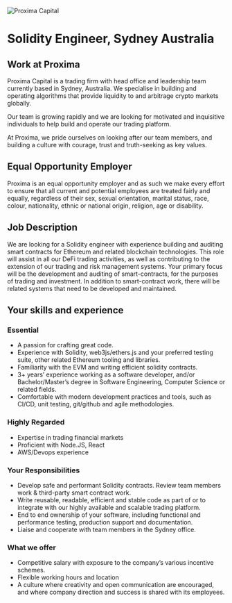 <!-- markdownlint-disable-next-line MD041 -->
![Proxima Capital](images/Proxima.png "Proxima Capital")

# Solidity Engineer, Sydney Australia

## Work at Proxima

Proxima Capital is a trading firm with head office and leadership team currently
based in Sydney, Australia. We specialise in building and operating algorithms
that provide liquidity to and arbitrage crypto markets globally.

Our team is growing rapidly and we are looking for motivated and inquisitive
individuals to help build and operate our trading platform.

At Proxima, we pride ourselves on looking after our team members, and building a
culture with courage, trust and truth-seeking as key values.

## Equal Opportunity Employer

Proxima is an equal opportunity employer and as such we make every effort to
ensure that all current and potential employees are treated fairly and equally,
regardless of their sex, sexual orientation, marital status, race, colour,
nationality, ethnic or national origin, religion, age or disability.

## Job Description

We are looking for a Solidity engineer with experience building and auditing
smart contracts for Ethereum and related blockchain technologies. This role will
assist in all our DeFi trading activities, as well as contributing to the
extension of our trading and risk management systems. Your primary focus will be
the development and auditing of smart-contracts, for the purposes of trading and
investment. In addition to smart-contract work, there will be related systems
that need to be developed and maintained.

## Your skills and experience

### Essential

* A passion for crafting great code.
* Experience with Solidity, web3js/ethers.js and your preferred testing  suite,
  other related Ethereum tooling and libraries.
* Familiarity with the EVM and writing efficient solidity contracts.
* 3+ years’ experience working as a software developer, and/or Bachelor/Master’s
  degree in Software Engineering, Computer Science or related fields.
* Comfortable with modern development practices and tools, such as CI/CD, unit
  testing, git/github and agile methodologies.

### Highly Regarded

* Expertise in trading financial markets
* Proficient with Node.JS, React
* AWS/Devops experience

### Your Responsibilities

* Develop safe and performant Solidity contracts. Review team members work &
  third-party smart contract work.
* Write reusable, readable, efficient and stable code as part of or to integrate
  with our highly available and scalable trading platform.
* End to end ownership of your software, including functional and performance
  testing, production support and documentation.
* Liaise and cooperate with team members in the Sydney office.

### What we offer

* Competitive salary with exposure to the company’s various incentive schemes.
* Flexible working hours and location
* A culture where creativity and open communication are encouraged, and where
  company direction and success is shared with its employees.

